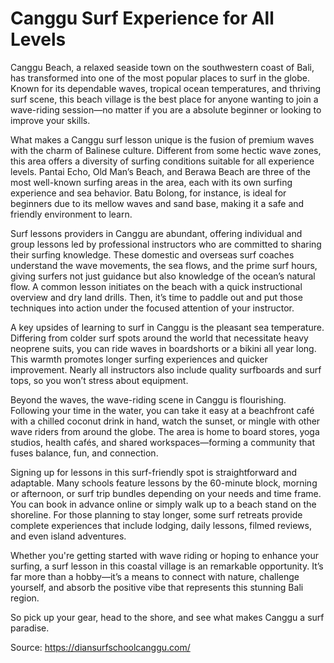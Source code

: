 # Canggu Surf Experience for All Levels

Canggu Beach, a relaxed seaside town on the southwestern coast of Bali, has transformed into one of the most popular places to surf in the globe. Known for its dependable waves, tropical ocean temperatures, and thriving surf scene, this beach village is the best place for anyone wanting to join a wave-riding session—no matter if you are a absolute beginner or looking to improve your skills.

What makes a Canggu surf lesson unique is the fusion of premium waves with the charm of Balinese culture. Different from some hectic wave zones, this area offers a diversity of surfing conditions suitable for all experience levels. Pantai Echo, Old Man’s Beach, and Berawa Beach are three of the most well-known surfing areas in the area, each with its own surfing experience and sea behavior. Batu Bolong, for instance, is ideal for beginners due to its mellow waves and sand base, making it a safe and friendly environment to learn.

Surf lessons providers in Canggu are abundant, offering individual and group lessons led by professional instructors who are committed to sharing their surfing knowledge. These domestic and overseas surf coaches understand the wave movements, the sea flows, and the prime surf hours, giving surfers not just guidance but also knowledge of the ocean’s natural flow. A common lesson initiates on the beach with a quick instructional overview and dry land drills. Then, it’s time to paddle out and put those techniques into action under the focused attention of your instructor.

A key upsides of learning to surf in Canggu is the pleasant sea temperature. Differing from colder surf spots around the world that necessitate heavy neoprene suits, you can ride waves in boardshorts or a bikini all year long. This warmth promotes longer surfing experiences and quicker improvement. Nearly all instructors also include quality surfboards and surf tops, so you won’t stress about equipment.

Beyond the waves, the wave-riding scene in Canggu is flourishing. Following your time in the water, you can take it easy at a beachfront café with a chilled coconut drink in hand, watch the sunset, or mingle with other wave riders from around the globe. The area is home to board stores, yoga studios, health cafés, and shared workspaces—forming a community that fuses balance, fun, and connection.

Signing up for lessons in this surf-friendly spot is straightforward and adaptable. Many schools feature lessons by the 60-minute block, morning or afternoon, or surf trip bundles depending on your needs and time frame. You can book in advance online or simply walk up to a beach stand on the shoreline. For those planning to stay longer, some surf retreats provide complete experiences that include lodging, daily lessons, filmed reviews, and even island adventures.

Whether you're getting started with wave riding or hoping to enhance your surfing, a surf lesson in this coastal village is an remarkable opportunity. It’s far more than a hobby—it’s a means to connect with nature, challenge yourself, and absorb the positive vibe that represents this stunning Bali region.

So pick up your gear, head to the shore, and see what makes Canggu a surf paradise.

Source: https://diansurfschoolcanggu.com/
